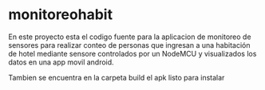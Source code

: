 # monitoreohabit
En este proyecto esta el codigo fuente para la aplicacion de monitoreo de sensores para realizar conteo de personas que ingresan a una habitación de hotel mediante sensore controlados por un NodeMCU y visualizados los datos en una app movil android.

Tambien se encuentra en la carpeta build el apk listo para instalar
